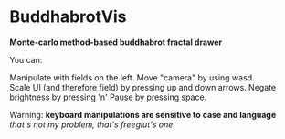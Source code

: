 # BuddhabrotVis
**Monte-carlo method-based buddhabrot fractal drawer**

You can:
  
  Manipulate with fields on the left.
  Move "camera" by using wasd.  
  Scale UI (and therefore field) by pressing up and down arrows.
  Negate brightness by pressing 'n'
  Pause by pressing space.

  Warning: **keyboard manipulations are sensitive to case and language** *that's not my problem, that's freeglut's one*

